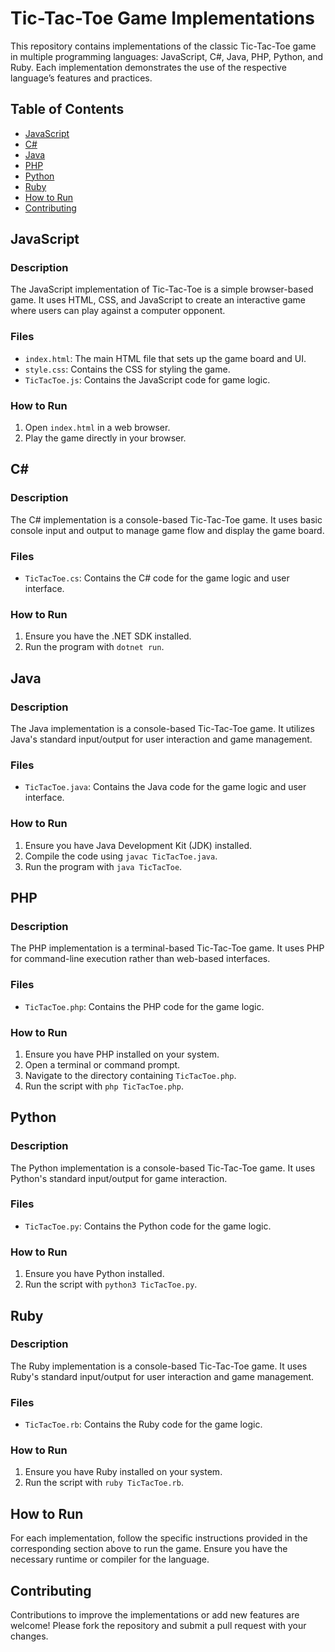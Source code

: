 # Tic-Tac-Toe Game Implementations

This repository contains implementations of the classic Tic-Tac-Toe game in multiple programming languages: JavaScript, C#, Java, PHP, Python, and Ruby. Each implementation demonstrates the use of the respective language’s features and practices.

## Table of Contents

- [JavaScript](#javascript)
- [C#](#c)
- [Java](#java)
- [PHP](#php)
- [Python](#python)
- [Ruby](#ruby)
- [How to Run](#how-to-run)
- [Contributing](#contributing)

## JavaScript

### Description

The JavaScript implementation of Tic-Tac-Toe is a simple browser-based game. It uses HTML, CSS, and JavaScript to create an interactive game where users can play against a computer opponent.

### Files

- `index.html`: The main HTML file that sets up the game board and UI.
- `style.css`: Contains the CSS for styling the game.
- `TicTacToe.js`: Contains the JavaScript code for game logic.

### How to Run

1. Open `index.html` in a web browser.
2. Play the game directly in your browser.

## C#

### Description

The C# implementation is a console-based Tic-Tac-Toe game. It uses basic console input and output to manage game flow and display the game board.

### Files

- `TicTacToe.cs`: Contains the C# code for the game logic and user interface.

### How to Run

1. Ensure you have the .NET SDK installed.
2. Run the program with `dotnet run`.

## Java

### Description

The Java implementation is a console-based Tic-Tac-Toe game. It utilizes Java's standard input/output for user interaction and game management.

### Files

- `TicTacToe.java`: Contains the Java code for the game logic and user interface.

### How to Run

1. Ensure you have Java Development Kit (JDK) installed.
2. Compile the code using `javac TicTacToe.java`.
3. Run the program with `java TicTacToe`.

## PHP

### Description

The PHP implementation is a terminal-based Tic-Tac-Toe game. It uses PHP for command-line execution rather than web-based interfaces.

### Files

- `TicTacToe.php`: Contains the PHP code for the game logic.

### How to Run

1. Ensure you have PHP installed on your system.
2. Open a terminal or command prompt.
3. Navigate to the directory containing `TicTacToe.php`.
4. Run the script with `php TicTacToe.php`.

## Python

### Description

The Python implementation is a console-based Tic-Tac-Toe game. It uses Python's standard input/output for game interaction.

### Files

- `TicTacToe.py`: Contains the Python code for the game logic.

### How to Run

1. Ensure you have Python installed.
2. Run the script with `python3 TicTacToe.py`.

## Ruby

### Description

The Ruby implementation is a console-based Tic-Tac-Toe game. It uses Ruby's standard input/output for user interaction and game management.

### Files

- `TicTacToe.rb`: Contains the Ruby code for the game logic.

### How to Run

1. Ensure you have Ruby installed on your system.
2. Run the script with `ruby TicTacToe.rb`.

## How to Run

For each implementation, follow the specific instructions provided in the corresponding section above to run the game. Ensure you have the necessary runtime or compiler for the language.

## Contributing

Contributions to improve the implementations or add new features are welcome! Please fork the repository and submit a pull request with your changes.
